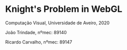 # Knight's Problem in WebGL

Computação Visual, Universidade de Aveiro, 2020

João Trindade, nºmec: 89140

Ricardo Carvalho, nºmec: 89147
